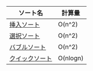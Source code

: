 | ソート名 | 計算量 |
| ---- | ---- |
| [挿入ソート](https://github.com/shoko-h-s/DataCollection/blob/main/sort/Insertion_Sort.py) | O(n^2) |
| [選択ソート](https://github.com/shoko-h-s/DataCollection/blob/main/sort/Selection_Sort.py) | O(n^2) |
| [バブルソート](https://github.com/shoko-h-s/DataCollection/blob/main/sort/Bubble_Sort.py) | O(n^2) |
| [クイックソート](https://github.com/shoko-h-s/DataCollection/blob/main/sort/Quick_Sort.py) | O(nlogn) |
